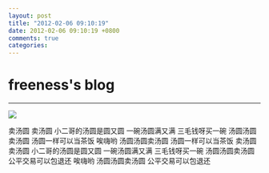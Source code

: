 ```yaml
---
layout: post
title: "2012-02-06 09:10:19"
date: 2012-02-06 09:10:19 +0800
comments: true
categories: 
---
```


# freeness's blog

----------

![](http://okqmqrbgo.bkt.clouddn.com/201202060910191.jpg)

>
卖汤圆 卖汤圆
小二哥的汤圆是圆又圆
一碗汤圆满又满
三毛钱呀买一碗
汤圆汤圆卖汤圆
汤圆一样可以当茶饭
唉嗨哟
汤圆汤圆卖汤圆
汤圆一样可以当茶饭
卖汤圆 卖汤圆
小二哥的汤圆是圆又圆
一碗汤圆满又满
三毛钱呀买一碗
汤圆汤圆卖汤圆
公平交易可以包退还
唉嗨哟
汤圆汤圆卖汤圆
公平交易可以包退还